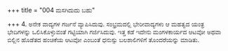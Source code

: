 +++
title = "004 ಮಸಗಿದುದು ಬಹು"

+++
4. ಅನೇಕ ವಾದ್ಯಗಳ ಗರ್ಜನೆ ವ್ಯಾಪಿಸಿದುವು. ಸಂಭ್ರಮದಲ್ಲಿ ಭೇರೀವಾದ್ಯಗಳು ಆ ಮಹತ್ವದ ಯಂತ್ರ ಭೇದಿಗಳನ್ನು ಒಲಿಸಿಕೊಳ್ಳುವಂತೆ ಗಟ್ಟಿಯಾಗಿ ಗರ್ಜಿಸಿದುವು. ಇತ್ತ ಕಡೆ ಇದೇನು ಮಂಗಳಕಾರ್ಯದ ಆಟವೋ ಅಥವಾ ಬಿಲ್ಲಿನ ಹೊಡೆತದ ಹಂಚಿಕೆಯ ಆಟವೋ ಎಂಬಂತೆ ಧನುಸ್ಸು ಬಲಶಾಲಿಗಳಿಗೆ ತೊಂದರೆಯನ್ನು ಮಾಡಿತು.